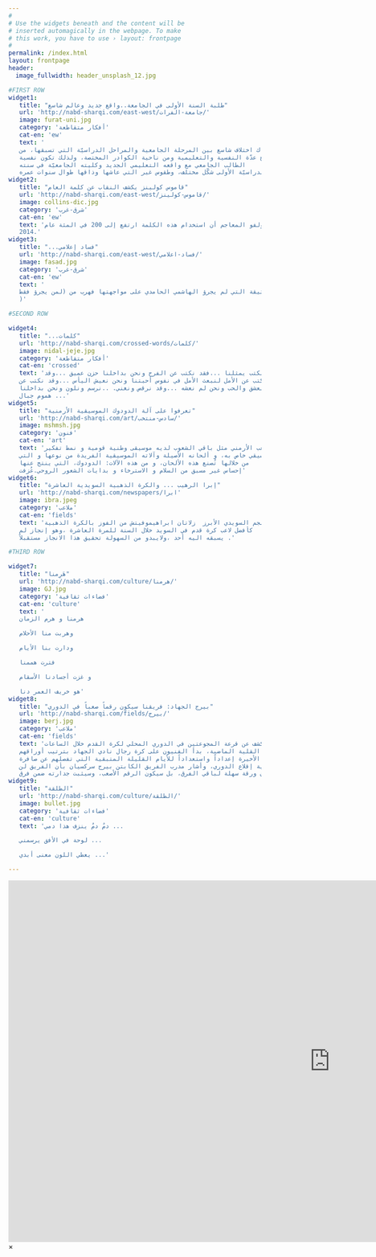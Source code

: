 ```yaml
---
#
# Use the widgets beneath and the content will be
# inserted automagically in the webpage. To make
# this work, you have to use › layout: frontpage
#
permalink: /index.html
layout: frontpage
header:
  image_fullwidth: header_unsplash_12.jpg

#FIRST ROW
widget1:
   title: "طلبة السنة الأولى في الجامعة..واقع جديد وعالم شاسع"
   url: 'http://nabd-sharqi.com/east-west/جامعة-الفرات/'
   image: furat-uni.jpg
   category: 'أفكار متقاطعة'
   cat-en: 'ew'
   text: '
   هناك اختلاف شاسع بين المرحلة الجامعية والمراحل الدراسيّة التي تسبقها، من
   نواح عدّة النفسية والتعليمية ومن ناحية الكوادر المختصة، ولذلك تكون نفسية
   الطالب الجامعي مع واقعه التعليمي الجديد وكليته الجامعيّة في سنته
   الدراسيّة الأولى شكّل مختلف، وطقوس غير التي عاشها وذاقها طوال سنوات عمره'
widget2:
   title: "قاموس كولينز يكشف النقاب عن كلمة العام"
   url: 'http://nabd-sharqi.com/east-west/قاموس-كولينز/'
   image: collins-dic.jpg
   category: 'شرق-غرب'
   cat-en: 'ew'
   text: 'ولاحظ مؤلفو المعاجم أن استخدام هذه الكلمة ارتفع إلى 200 في المئة عام
   2014.'
widget3:
   title: "...فساد إعلامي"
   url: 'http://nabd-sharqi.com/east-west/فساد-اعلامي/'
   image: fasad.jpg
   category: 'شرق-غرب'
   cat-en: 'ew'
   text: '
   الوثيقة التي لم يجرؤ الهاشمي الحامدي على مواجهتها فهرب من (لمن يجرؤ فقط
   )'

#SECOND ROW

widget4:
   title: "...كلمات"
   url: 'http://nabd-sharqi.com/crossed-words/كلمات/'
   image: nidal-jeje.jpg
   category: 'أفكار متقاطعة'
   cat-en: 'crossed'
   text: 'ليس كل مانكتب يمثلنا ...فقد نكتب عن الفرح ونحن بداخلنا حزن عميق ...وقد
   نكتب عن اﻷمل لنبعث اﻷمل في نفوس أحبتنا ونحن نعيش اليأس ...وقد نكتب عن
   العشق والحب ونحن لم نعشه ...وقد نرقص ونغني. ..نرسم ونلون ونحن بداخلنا
   هموم جبال ...'
widget5:
   title: "تعرفوا على آلة الدودوك الموسيقية الأرمنية"
   url: 'http://nabd-sharqi.com/art/سادس-منتخب/'
   image: mshmsh.jpg
   category: 'فنون'
   cat-en: 'art'
   text: 'إن الشعب الأرمني مثل باقي الشعوب لديه موسيقى وطنية قومية و نمط تفكير
   موسيقي خاص به، و ألحانه الأصيلة وآلاته الموسيقية الفريدة من نوعها و التي
   من خلالها تُصنع هذه الألحان، و من هذه الآلات: الدودوك، التي ينتج عنها
   إحساس غير مسبق من السلام و الاسترخاء و بدايات الشعور الروحي.عُزفت'
widget6:
   title: "إبرا الرهيب ... والكرة الذهبية السويدية العاشرة"
   url: 'http://nabd-sharqi.com/newspapers/ابرا'
   image: ibra.jpeg
   category: 'ملاعب'
   cat-en: 'fields'
   text: 'تمكن النجم السويدي الأبرز  زلاتان ابراهيموفيتش من الفوز بالكرة الذهبية
   كأفضل لاعب كرة قدم في السويد خلال السنة للمرة العاشرة ،وهو إنجاز لم
   يسبقه اليه أحد ،ولايبدو من السهولة تحقيق هذا الانجاز مستقبلاً .'

#THIRD ROW

widget7:
   title: "هَرِمنا"
   url: 'http://nabd-sharqi.com/culture/هرمنا/'
   image: GJ.jpg
   category: 'فضاءات ثقافية'
   cat-en: 'culture'
   text: '
   هرمنا و هرم الزمان

   وهربت منا الأحلام

   ودارت بنا الأيام

   فترت هممنا

   و غزت أجسادنا الأسقام

   هو خريف العمر دنا'
widget8:
   title: "بيرج الجهاد: فريقنا سيكون رقماً صعباً في الدوري"
   url: 'http://nabd-sharqi.com/fields/بيرج/'
   image: berj.jpg
   category: 'ملاعب'
   cat-en: 'fields'
   text: 'بعد الكشف عن قرعة المجوعتين في الدوري المحلي لكرة القدم خلال الساعات
   القلية الماضية، بدأ الفنيون على كرة رجال نادي الجهاد بترتيب أوراقهم
   الأخيرة إعداداً واستعداداً للأيام القليلة المتبقية التي تفصلهم عن صافرة
   بداية إقلاع الدوري، وأشار مدرب الفريق الكابتن بيرج سركسيان بأن الفريق لن
   يكون ورقة سهلة لباقي الفرق، بل سيكون الرقم الأصعب، وسيثبت جدارته ضمن فرق'
widget9:
   title: "الطلقة"
   url: 'http://nabd-sharqi.com/culture/الطلقة/'
   image: bullet.jpg
   category: 'فضاءات ثقافية'
   cat-en: 'culture'
   text: 'دمٌ دمٌ ينزف هذا دمي ...

   لوحة في الأفق يرسمني ...

   يعطي اللون معنى أبدي ...'

---
```


<div id="videoModal" class="reveal-modal large" data-reveal="">
  <div class="flex-video widescreen vimeo" style="display: block;">
    <iframe width="1280" height="720" src="https://www.youtube.com/embed/3b5zCFSmVvU" frameborder="0" allowfullscreen></iframe>
  </div>
  <a class="close-reveal-modal">&#215;</a>
</div>
